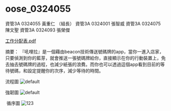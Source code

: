 # oose_0324055
資管3A 0324055 黃重仁 （組長）
資管3A 0324001 張智威
資管3A 0324075 陳文聖
資管3A 0324093 張榮傑

[工作分配表.pdf](https://github.com/0324055/oose_0324055/files/706636/default.pdf)


摘要：
  『吼哩拉』是一個藉由beacon技術傳送號碼牌的app，當你一進入店家，只要偵測到你的藍芽，就會推送一張號碼牌給你，直接顯示在你的行動裝置上，免去抽去號碼牌的過程，也減少紙張的浪費。而你也可以透過這個app看到目前的等待號碼，和設定提醒你的次序，減少等待的時間。
  
  流程圖
![default](https://cloud.githubusercontent.com/assets/22369793/20924149/fed83168-bbea-11e6-9c7e-19a65e67e1f3.JPG)

  強韌圖
![default](https://cloud.githubusercontent.com/assets/22369793/20924083/990e849a-bbea-11e6-864d-980bb44c1cb0.jpg)

  循序圖
![123](https://cloud.githubusercontent.com/assets/22369793/20924028/513c6de4-bbea-11e6-9d93-14bfb347bddb.jpg)


